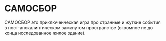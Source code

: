# САМОСБОР
САМОСБОР это приключенческая игра про странные и жуткие события в пост-апокалиптическом замкнутом пространстве (огромное не до конца исследованное жилое здание).
